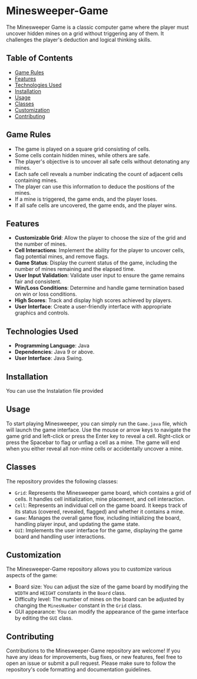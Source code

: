 # Minesweeper-Game

The Minesweeper Game is a classic computer game where the player must uncover hidden mines on a grid without triggering any of them. It challenges the player's deduction and logical thinking skills.

## Table of Contents

- [Game Rules](#Game-Rules)
- [Features](#Features)
- [Technologies Used](#Technologies-Used)
- [Installation](#installation)
- [Usage](#usage)
- [Classes](#classes)
- [Customization](#customization)
- [Contributing](#contributing)

## Game Rules

- The game is played on a square grid consisting of cells.
- Some cells contain hidden mines, while others are safe.
- The player's objective is to uncover all safe cells without detonating any mines.
- Each safe cell reveals a number indicating the count of adjacent cells containing mines.
- The player can use this information to deduce the positions of the mines.
- If a mine is triggered, the game ends, and the player loses.
- If all safe cells are uncovered, the game ends, and the player wins.

## Features

- **Customizable Grid**: Allow the player to choose the size of the grid and the number of mines.
- **Cell Interactions**: Implement the ability for the player to uncover cells, flag potential mines, and remove flags.
- **Game Status**: Display the current status of the game, including the number of mines remaining and the elapsed time.
- **User Input Validation**: Validate user input to ensure the game remains fair and consistent.
- **Win/Loss Conditions**: Determine and handle game termination based on win or loss conditions.
- **High Scores**: Track and display high scores achieved by players.
- **User Interface**: Create a user-friendly interface with appropriate graphics and controls.

## Technologies Used

- **Programming Language**: Java
- **Dependencies**: Java 9 or above.
- **User Interface**: Java Swing.

## Installation

You can use the Instalation file provided 

## Usage

To start playing Minesweeper, you can simply run the `Game.java` file, which will launch the game interface. Use the mouse or arrow keys to navigate the game grid and left-click or press the Enter key to reveal a cell. Right-click or press the Spacebar to flag or unflag a cell as a mine. The game will end when you either reveal all non-mine cells or accidentally uncover a mine.

## Classes

The repository provides the following classes:

- `Grid`: Represents the Minesweeper game board, which contains a grid of cells. It handles cell initialization, mine placement, and cell interaction.
- `Cell`: Represents an individual cell on the game board. It keeps track of its status (covered, revealed, flagged) and whether it contains a mine.
- `Game`: Manages the overall game flow, including initializing the board, handling player input, and updating the game state.
- `GUI`: Implements the user interface for the game, displaying the game board and handling user interactions.

## Customization

The Minesweeper-Game repository allows you to customize various aspects of the game:

- Board size: You can adjust the size of the game board by modifying the `WIDTH` and `HEIGHT` constants in the `Board` class.
- Difficulty level: The number of mines on the board can be adjusted by changing the `MinesNumber` constant in the `Grid` class.
- GUI appearance: You can modify the appearance of the game interface by editing the `GUI` class.

## Contributing

Contributions to the Minesweeper-Game repository are welcome! If you have any ideas for improvements, bug fixes, or new features, feel free to open an issue or submit a pull request. Please make sure to follow the repository's code formatting and documentation guidelines.





